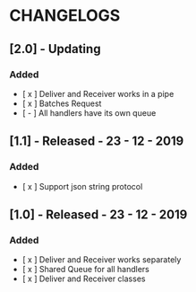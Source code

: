 # CHANGELOGS

## [2.0] - Updating

### Added

- [ x ] Deliver and Receiver works in a pipe
- [ x ] Batches Request
- [ - ] All handlers have its own queue

## [1.1] - Released - 23 - 12 - 2019

### Added

- [ x ] Support json string protocol

## [1.0] - Released - 23 - 12 - 2019

### Added

- [ x ] Deliver and Receiver works separately
- [ x ] Shared Queue for all handlers
- [ x ] Deliver and Receiver classes

